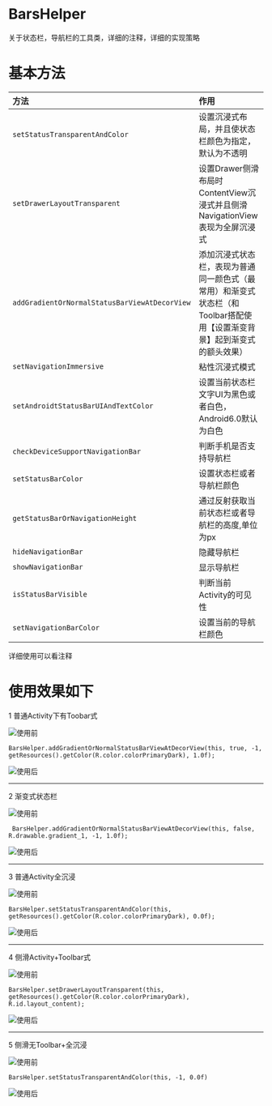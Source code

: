 # BarsHelper




关于状态栏，导航栏的工具类，详细的注释，详细的实现策略


# 基本方法

| 方法                                              | 作用                                                         |
| :------------------------------------------------ | :----------------------------------------------------------- |
| ```setStatusTransparentAndColor```                | 设置沉浸式布局，并且使状态栏颜色为指定，默认为不透明         |
| ```setDrawerLayoutTransparent```                  | 设置Drawer侧滑布局时ContentView沉浸式并且侧滑NavigationView表现为全屏沉浸式 |
| ```addGradientOrNormalStatusBarViewAtDecorView``` | 添加沉浸式状态栏，表现为普通同一颜色式（最常用）和渐变式状态栏（和Toolbar搭配使用【设置渐变背景】起到渐变式的额头效果） |
| ```setNavigationImmersive```                      | 粘性沉浸式模式                                               |
| ```setAndroidtStatusBarUIAndTextColor```          | 设置当前状态栏文字UI为黑色或者白色，Android6.0默认为白色     |
| ```checkDeviceSupportNavigationBar```             | 判断手机是否支持导航栏                                       |
| ```setStatusBarColor```                           | 设置状态栏或者导航栏颜色                                     |
| ```getStatusBarOrNavigationHeight```              | 通过反射获取当前状态栏或者导航栏的高度,单位为px              |
| ```hideNavigationBar```                           | 隐藏导航栏                                                   |
| ```showNavigationBar```                           | 显示导航栏                                                   |
| ```isStatusBarVisible```                          | 判断当前Activity的可见性                                     |
| ```setNavigationBarColor```                       | 设置当前的导航栏颜色                                         |

详细使用可以看注释

# 使用效果如下



1 普通Activity下有Toobar式

![使用前](/img/Screenshot_2018-03-30-15-46-28.png) 

```
BarsHelper.addGradientOrNormalStatusBarViewAtDecorView(this, true, -1, getResources().getColor(R.color.colorPrimaryDark), 1.0f);
```

![使用后](/img/Screenshot_2018-03-30-15-50-52.png)

---

2 渐变式状态栏

![使用前](/img/Screenshot_2018-03-30-16-06-25.png)
```
 BarsHelper.addGradientOrNormalStatusBarViewAtDecorView(this, false, R.drawable.gradient_1, -1, 1.0f);
```
![使用后](/img/Screenshot_2018-03-30-16-10-49.png)

---


3 普通Activity全沉浸

![使用前](/img/Screenshot_2018-03-30-15-56-33.png)

```
BarsHelper.setStatusTransparentAndColor(this,  getResources().getColor(R.color.colorPrimaryDark), 0.0f);
```

![使用后](/img/Screenshot_2018-03-30-15-56-49.png)

---

4 侧滑Activity+Toolbar式

![使用前](/img/Screenshot_2018-03-30-15-58-48.png)

```
BarsHelper.setDrawerLayoutTransparent(this, getResources().getColor(R.color.colorPrimaryDark), R.id.layout_content);
```

![使用后](/img/Screenshot_2018-03-30-15-59-14.png)

---

5 侧滑无Toolbar+全沉浸

![使用前](/img/Screenshot_2018-03-30-16-01-26.png)
```
BarsHelper.setStatusTransparentAndColor(this, -1, 0.0f)
```
![使用后](/img/Screenshot_2018-03-30-16-04-52.png)


